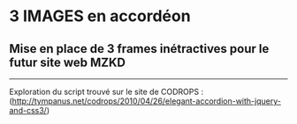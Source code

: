 # 3 IMAGES en accordéon

## Mise en place de 3 frames inétractives pour le futur site web MZKD

- - - 

Exploration du script trouvé sur le site de CODROPS : (http://tympanus.net/codrops/2010/04/26/elegant-accordion-with-jquery-and-css3/) 

